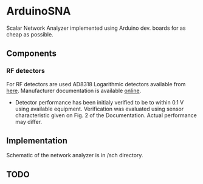 # ArduinoSNA
Scalar Network Analyzer implemented using Arduino dev. boards for as cheap as possible.

## Components

### RF detectors
For RF detectors are used AD8318 Logarithmic detectors available from [here](https://www.aliexpress.com/item/1PC-New-Arrival-1-8000MHz-AD8318-RF-Logarithmic-Detector-70dB-RSSI-Measurement-Power-Meter-Module-Board/32821714582.html). Manufacturer documentation is available [online](https://www.analog.com/media/en/technical-documentation/data-sheets/ad8318.pdf). 
- Detector performance has been initialy verified to be to within 0.1 V using available equipment. Verification was evaluated using sensor characteristic given on Fig. 2 of the Documentation. Actual performance may differ. 

## Implementation
Schematic of the network analyzer is in /sch directory.

## TODO

